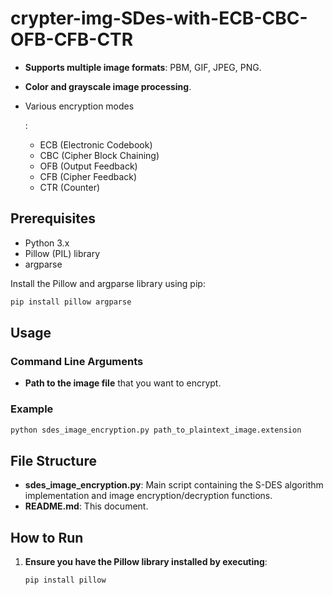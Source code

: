 # crypter-img-SDes-with-ECB-CBC-OFB-CFB-CTR

- **Supports multiple image formats**: PBM, GIF, JPEG, PNG.

- **Color and grayscale image processing**.

- Various encryption modes

  :

  - ECB (Electronic Codebook)
  - CBC (Cipher Block Chaining)
  - OFB (Output Feedback)
  - CFB (Cipher Feedback)
  - CTR (Counter)

## Prerequisites

- Python 3.x
- Pillow (PIL) library
- argparse

Install the Pillow  and argparse library using pip:



```bash
pip install pillow argparse

```

## Usage

### Command Line Arguments

- **Path to the image file** that you want to encrypt.

### Example



```bash
python sdes_image_encryption.py path_to_plaintext_image.extension
```

## File Structure

- **sdes_image_encryption.py**: Main script containing the S-DES algorithm implementation and image encryption/decryption functions.
- **README.md**: This document.

## How to Run

1. **Ensure you have the Pillow library installed by executing**:

   

   ```bash
   pip install pillow
   ```
